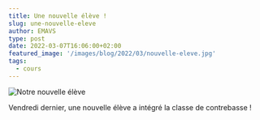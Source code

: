 ```yaml
---
title: Une nouvelle élève !
slug: une-nouvelle-eleve
author: EMAVS
type: post
date: 2022-03-07T16:06:00+02:00
featured_image: '/images/blog/2022/03/nouvelle-eleve.jpg'
tags:
  - cours
---
```


![Notre nouvelle élève](/images/blog/2022/03/nouvelle-eleve.jpg)

Vendredi dernier, une nouvelle élève a intégré la classe de contrebasse !
